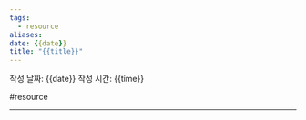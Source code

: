 ```yaml
---
tags:
  - resource
aliases: 
date: {{date}}
title: "{{title}}"
---
```


작성 날짜: {{date}}
작성 시간: {{time}}

#resource 

---

